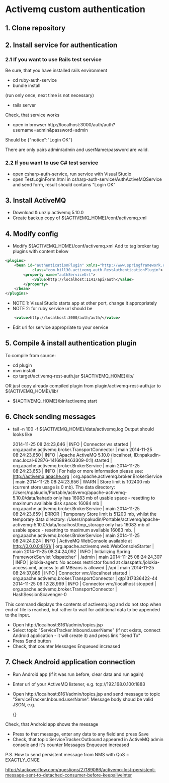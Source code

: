 Activemq custom authentication
==============================

## 1. Clone repository

## 2. Install service for authentication

### 2.1 If you want to use Rails test service

Be sure, that you have installed rails environment

* cd ruby-auth-service
* bundle install

(run only once, next time is not necessary)
* rails server

Check, that service works
* open in browser http://localhost:3000/auth/auth?username=admin&password=admin

Should be {"notice":"Login OK"}

There are only pairs admin/admin and userName/password are valid.

### 2.2 If you want to use C# test service

* open csharp-auth-service, run service with Visual Studio
* open TestLoginForm.html in csharp-auth-service/AuthActiveMQService and send form, result should contains "Login OK"


## 3. Install ActiveMQ

* Download & unzip activemq 5.10.0
* Create backup copy of ${ACTIVEMQ_HOME}/conf/activemq.xml


## 4. Modify config

* Modify ${ACTIVEMQ_HOME}/conf/activemq.xml
Add to tag broker tag plugins with content below


```xml
<plugins>
    <bean id="authenticationPlugin" xmlns="http://www.springframework.org/schema/beans"
            class="com.hill30.activemq.auth.RestAuthenticationPlugin">
        <property name="authServiceUrl">
            <value>http://localhost:1141/api/auth</value>
        </property>
    </bean>
</plugins>
```

* NOTE 1: Visual Studio starts app at other port, change it appropriately
* NOTE 2: for ruby service url should be

```xml
    <value>http://localhost:3000/auth/auth/</value>
```


* Edit url for service appropriate to your service


## 5. Compile & install authentication plugin

To compile from source:
* cd plugin
* mvn install
* cp target/activemq-rest-auth.jar ${ACTIVEMQ_HOME}/lib/

OR just copy already compiled plugin from plugin/activemq-rest-auth.jar to ${ACTIVEMQ_HOME}/lib/

* ${ACTIVEMQ_HOME}/bin/activemq start


## 6. Check sending messages

* tail -n 100 -f ${ACTIVEMQ_HOME}/data/activemq.log
Output should looks like

    2014-11-25 08:24:23,646 | INFO  | Connector ws started | org.apache.activemq.broker.TransportConnector | main
    2014-11-25 08:24:23,650 | INFO  | Apache ActiveMQ 5.10.0 (localhost, ID:npakudin-mac.local-62876-1416889463309-0:1) started | org.apache.activemq.broker.BrokerService | main
    2014-11-25 08:24:23,653 | INFO  | For help or more information please see: http://activemq.apache.org | org.apache.activemq.broker.BrokerService | main
    2014-11-25 08:24:23,656 | WARN  | Store limit is 102400 mb (current store usage is 0 mb). The data directory: /Users/npakudin/Portable/activemq/apache-activemq-5.10.0/data/kahadb only has 16083 mb of usable space - resetting to maximum available disk space: 16084 mb | org.apache.activemq.broker.BrokerService | main
    2014-11-25 08:24:23,659 | ERROR | Temporary Store limit is 51200 mb, whilst the temporary data directory: /Users/npakudin/Portable/activemq/apache-activemq-5.10.0/data/localhost/tmp_storage only has 16083 mb of usable space - resetting to maximum available 16083 mb. | org.apache.activemq.broker.BrokerService | main
    2014-11-25 08:24:24,024 | INFO  | ActiveMQ WebConsole available at http://0.0.0.0:8161/ | org.apache.activemq.web.WebConsoleStarter | main
    2014-11-25 08:24:24,092 | INFO  | Initializing Spring FrameworkServlet 'dispatcher' | /admin | main
    2014-11-25 08:24:24,307 | INFO  | jolokia-agent: No access restrictor found at classpath:/jolokia-access.xml, access to all MBeans is allowed | /api | main
    2014-11-25 08:24:37,866 | INFO  | Connector vm://localhost started | org.apache.activemq.broker.TransportConnector | qtp1317336422-44
    2014-11-25 09:12:28,969 | INFO  | Connector vm://localhost stopped | org.apache.activemq.broker.TransportConnector | HashSessionScavenger-0

This command displays the contents of activemq.log and do not stop when end of file is reached, but rather to wait for additional data to be appended to the input.

* Open http://localhost:8161/admin/topics.jsp
* Select topic "ServiceTracker.Inbound.userName" (if not exists, connect Android application - it will create it) and press link "Send To"
* Press Send button
* Check, that counter Messages Enqueued increased


## 7. Check Android application connection

* Run Android app (if it was run before, clear data and run again)
* Enter url of your ActiveMQ listener, e.g. tcp://192.168.0.100:1883
* Open http://localhost:8161/admin/topics.jsp and send message to topic "ServiceTracker.Inbound.userName".
Message body shoud be valid JSON, e.g.

    {}
    
Check, that Android app shows the message
* Press to that message, enter any data to any field and press Save
* Check, that topic ServiceTracker.Outbound appeared in ActiveMQ admin console and it's counter Messages Enqueued increased



P.S. How to send persistent message from NMS with QoS = EXACTLY_ONCE

http://stackoverflow.com/questions/27189086/activemq-lost-persistent-message-sent-to-detached-consumer-before-keepaliveinter
